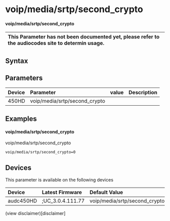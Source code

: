 ﻿---
description: voip/media/srtp/second_crypto
search: false
---

# voip/media/srtp/second_crypto

#### voip/media/srtp/second_crypto


| This Parameter has not been documented yet, please refer to the audiocodes site to determin usage.  | 
| :--- |

## Syntax

## Parameters
|Device|Parameter|value|Description|
|:---|:---|:---|:---|
| 450HD | voip/media/srtp/second_crypto |  |  |

## Examples
#### voip/media/srtp/second_crypto

voip/media/srtp/second_crypto

```
voip/media/srtp/second_crypto=0
```

## Devices
This parameter is available on the following devices

| Device | Latest Firmware | Default Value |
|:---|:---|:---|
| audc450HD | ;UC_3.0.4.111.77 | voip/media/srtp/second_crypto=0 

(view disclaimer)[disclaimer]
